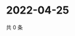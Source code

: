 # 2022-04-25

共 0 条

<!-- BEGIN WEIBO -->
<!-- 最后更新时间 Mon Apr 25 2022 19:11:39 GMT+0800 (China Standard Time) -->

<!-- END WEIBO -->
